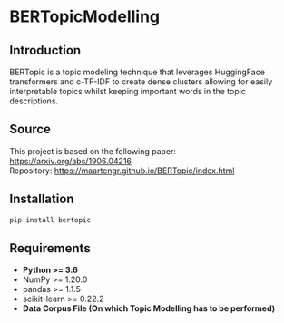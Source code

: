 # BERTopicModelling

## Introduction

BERTopic is a topic modeling technique that leverages HuggingFace transformers and c-TF-IDF to create dense clusters allowing for easily interpretable topics whilst keeping important words in the topic descriptions.

## Source

This project is based on the following paper: https://arxiv.org/abs/1906.04216
<br>Repository: https://maartengr.github.io/BERTopic/index.html

## Installation

```bash
pip install bertopic
```

## Requirements

- <b>Python >= 3.6</b>
- NumPy >= 1.20.0
- pandas >= 1.1.5
- scikit-learn >= 0.22.2
- <b>Data Corpus File (On which Topic Modelling has to be performed)</b>

